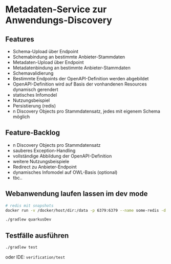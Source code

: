 # Metadaten-Service zur Anwendungs-Discovery

## Features
- Schema-Upload über Endpoint
- Schemabindung an bestimmte Anbieter-Stammdaten
- Metadaten-Upload über Endpoint
- Metadatenbindung an bestimmte Anbieter-Stammdaten
- Schemavalidierung
- Bestimmte Endpoints der OpenAPI-Definition werden abgebildet
- OpenAPI-Definition wird auf Basis der vonhandenen Resources dynamisch gerendert
- statisches Infomodel
- Nutzungsbeispiel
- Persistierung (redis)
- n Discovery Objects pro Stammdatensatz, jedes mit eigenem Schema möglich
 

## Feature-Backlog
- n Discovery Objects pro Stammdatensatz
- sauberes Exception-Handling
- vollständige Abbildung der OpenAPI-Definition
- weitere Nutzungsbeispiele
- Redirect zu Anbieter-Endpoint
- dynamisches Infomodel auf OWL-Basis (optional)
- tbc..


## Webanwendung laufen lassen im dev mode

```sh
# redis mit snapshots
docker run -v /docker/host/dir:/data -p 6379:6379 --name some-redis -d redis redis-server --save 60 1 --loglevel warning
```

```sh
./gradlew quarkusDev
```

## Testfälle ausführen
```sh
./gradlew test
```
oder IDE: `verification/test`
